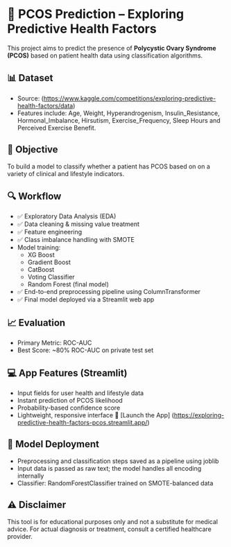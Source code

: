 # 🧬 PCOS Prediction – Exploring Predictive Health Factors

This project aims to predict the presence of **Polycystic Ovary Syndrome (PCOS)** based on patient health data using classification algorithms.

## 📊 Dataset
- Source: (https://www.kaggle.com/competitions/exploring-predictive-health-factors/data)
- Features include: Age, Weight, Hyperandrogenism, Insulin_Resistance, Hormonal_Imbalance, Hirsutism, Exercise_Frequency, Sleep Hours and Perceived Exercise Benefit.

## 🧠 Objective
To build a model to classify whether a patient has PCOS based on  on a variety of clinical and lifestyle indicators.

## 🔍 Workflow
- ✅ Exploratory Data Analysis (EDA)
- ✅ Data cleaning & missing value treatment
- ✅ Feature engineering
- ✅ Class imbalance handling with SMOTE
- Model training:
  - XG Boost
  - Gradient Boost
  - CatBoost
  - Voting Classifier
  - Random Forest (final model)
- ✅ End-to-end preprocessing pipeline using ColumnTransformer
- ✅ Final model deployed via a Streamlit web app

## 📈 Evaluation
- Primary Metric: ROC-AUC
- Best Score: ~80% ROC-AUC on private test set

## 💻 App Features (Streamlit)
- Input fields for user health and lifestyle data
- Instant prediction of PCOS likelihood
- Probability-based confidence score
- Lightweight, responsive interface
🔗 [Launch the App] (https://exploring-predictive-health-factors-pcos.streamlit.app/)

## 🧪 Model Deployment
- Preprocessing and classification steps saved as a pipeline using joblib
- Input data is passed as raw text; the model handles all encoding internally
- Classifier: RandomForestClassifier trained on SMOTE-balanced data

## ⚠️ Disclaimer
This tool is for educational purposes only and not a substitute for medical advice. For actual diagnosis or treatment, consult a certified healthcare provider.
